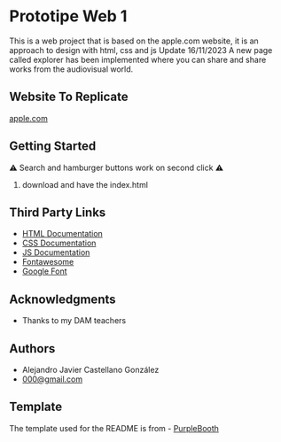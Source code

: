 # Prototipe Web 1
This is a web project that is based on the apple.com website, it is an approach to design with html, css and js
Update 16/11/2023
A new page called explorer has been implemented where you can share and share works from the audiovisual world.

## Website To Replicate
[apple.com](https://web.archive.org/web/20231017232700/https://www.apple.com/)

## Getting Started
⚠️ Search and hamburger buttons work on second click ⚠️
1. download and have the index.html

## Third Party Links
- [HTML Documentation](https://www.w3schools.com/html/default.asp)
- [CSS Documentation](https://www.w3schools.com/css/default.asp)
- [JS Documentation](https://www.w3schools.com/js/default.asp)
- [Fontawesome](https://fontawesome.com)
- [Google Font](https://fonts.google.com)

## Acknowledgments
- Thanks to my DAM teachers

## Authors
- Alejandro Javier Castellano González
- 000@gmail.com

## Template
The template used for the README is from - [PurpleBooth](https://github.com/PurpleBooth/a-good-readme-template)